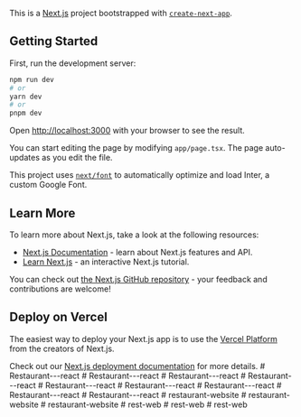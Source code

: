 This is a [Next.js](https://nextjs.org/) project bootstrapped with [`create-next-app`](https://github.com/vercel/next.js/tree/canary/packages/create-next-app).

## Getting Started

First, run the development server:

```bash
npm run dev
# or
yarn dev
# or
pnpm dev
```

Open [http://localhost:3000](http://localhost:3000) with your browser to see the result.

You can start editing the page by modifying `app/page.tsx`. The page auto-updates as you edit the file.

This project uses [`next/font`](https://nextjs.org/docs/basic-features/font-optimization) to automatically optimize and load Inter, a custom Google Font.

## Learn More

To learn more about Next.js, take a look at the following resources:

- [Next.js Documentation](https://nextjs.org/docs) - learn about Next.js features and API.
- [Learn Next.js](https://nextjs.org/learn) - an interactive Next.js tutorial.

You can check out [the Next.js GitHub repository](https://github.com/vercel/next.js/) - your feedback and contributions are welcome!

## Deploy on Vercel

The easiest way to deploy your Next.js app is to use the [Vercel Platform](https://vercel.com/new?utm_medium=default-template&filter=next.js&utm_source=create-next-app&utm_campaign=create-next-app-readme) from the creators of Next.js.

Check out our [Next.js deployment documentation](https://nextjs.org/docs/deployment) for more details.
#   R e s t a u r a n t - - - r e a c t  
 #   R e s t a u r a n t - - - r e a c t  
 #   R e s t a u r a n t - - - r e a c t  
 #   R e s t a u r a n t - - - r e a c t  
 #   R e s t a u r a n t - - - r e a c t  
 #   R e s t a u r a n t - - - r e a c t  
 #   R e s t a u r a n t - - - r e a c t  
 #   R e s t a u r a n t - - - r e a c t  
 #   R e s t a u r a n t - - - r e a c t  
 #   r e s t a u r a n t - w e b s i t e  
 #   r e s t a u r a n t - w e b s i t e  
 #   r e s t a u r a n t - w e b s i t e  
 #   r e s t - w e b  
 #   r e s t - w e b  
 #   r e s t - w e b  
 